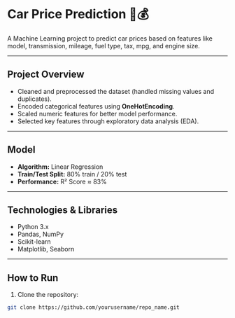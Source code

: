 # Car Price Prediction 🚗💰

A Machine Learning project to predict car prices based on features like model, transmission, mileage, fuel type, tax, mpg, and engine size.

---

## Project Overview
- Cleaned and preprocessed the dataset (handled missing values and duplicates).  
- Encoded categorical features using **OneHotEncoding**.  
- Scaled numeric features for better model performance.  
- Selected key features through exploratory data analysis (EDA).  

---

## Model
- **Algorithm:** Linear Regression  
- **Train/Test Split:** 80% train / 20% test  
- **Performance:** R² Score ≈ 83%  

---

## Technologies & Libraries
- Python 3.x  
- Pandas, NumPy  
- Scikit-learn  
- Matplotlib, Seaborn  

---

## How to Run
1. Clone the repository:  
```bash
git clone https://github.com/yourusername/repo_name.git
